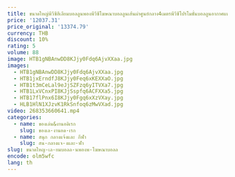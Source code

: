 ```yaml
---
title: ขนาดใหญ่พีวีซีฮีเลียมบอลลูนพองพีวีซีโฆษณาบอลลูนเส้นผ่าศูนย์กลาง4เมตรพีวีซีโปรโมชั่นบอลลูนอากาศแน่นท้องฟ้าลูกโป่ง
price: '12037.31'
price_original: '13374.79'
currency: THB
discount: 10%
rating: 5
volume: 88
image: HTB1gNBAnwDD8KJjy0Fdq6AjvXXaa.jpg
images:
  - HTB1gNBAnwDD8KJjy0Fdq6AjvXXaa.jpg
  - HTB1jxErndfJ8KJjy0Feq6xKEXXaO.jpg
  - HTB1t3mCeLal9eJjSZFzq6yITVXa7.jpg
  - HTB1LxVCnxPI8KJjSspfq6ACFXXa5.jpg
  - HTB17flPnx6I8KJjy0Fgq6xXzVXay.jpg
  - HLB1HlN1XJzvK1RkSnfoq6zMwVXad.jpg
video: 268353660641.mp4
categories:
  - name: ของเล่น&งานอดิเรก
    slug: ของเล-งานอด-เรก
  - name: สนุก กลางแจ้งและ กีฬา
    slug: สน-กลางแจ-งและ-ฬา
slug: ขนาดใหญ-เล-ยมบอลล-นพองพ-โฆษณาบอลล
encode: olm5wfc
lang: th
---
```

  
